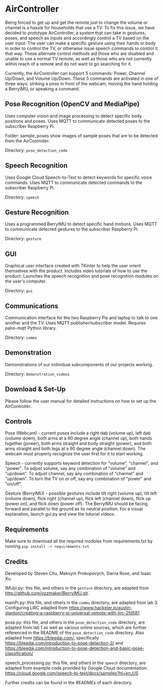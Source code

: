 # AirController

Being forced to get up and get the remote just to change the volume or channel is a hassle for households that use a TV. To fix this issue, we have decided to prototype AirController, a system that can take in gestures, poses, and speech as inputs and accordingly control a TV based on the user input. The user can make a specific gesture using their hands or body in order to control the TV, or otherwise issue speech commands to control it that way. These alternate control methods aid those who are disabled and unable to use a normal TV remote, as well as those who are not currently within reach of a remote and do not want to go searching for it.

Currently, the AirController can support 5 commands: Power, Channel Up/Down, and Volume Up/Down. These 5 commands are activated in one of three ways: striking a pose in front of the webcam, moving the hand holding a BerryIMU, or speaking a command. 

## Pose Recognition (OpenCV and MediaPipe)
Uses computer vision and image processing to detect specific body positions and poses. Uses MQTT to communicate detected poses to the subscriber Raspberry Pi.

Folder: sample_poses show images of sample poses that are to be detected from the AirController.

Directory: `pose_detection_code`

## Speech Recognition
Uses Google Cloud Speech-to-Text to detect keywords for specific voice commands.  Uses MQTT to communicate detected commands to the subscriber Raspberry Pi.

Directory: `speech`

## Gesture Recognition
Uses a programmed BerryIMU to detect specific hand motions. Uses MQTT to communicate detected gestures to the subscriber Raspberry Pi.

Directory: `gesture`

## GUI
Graphical user interface created with TKinter to help the user orient themselves with the product. Includes video tutorials of how to use the product. Launches the speech recognition and pose recognition modules on the user's computer.

Directory: `gui`

## Communications
Communication interface for the two Raspberry Pis and laptop to talk to one another and the TV. Uses MQTT publisher/subscriber model. Requires paho-mqtt Python library.

Directory: `comms`

## Demonstration
Demonstrations of our individual subcomponents of our projects working.

Directory: `demonstration_videos`

## Download & Set-Up
Please follow the user manual for detailed instructions on how to set up the AirController.

## Controls

Pose (Webcam) - current poses include a right dab (volume up), left dab (volume down), both arms at a 90 degree angle (channel up), both hands together (power), both arms straight and body straight (power), and both arms straight and both legs at a 90 degree angle (channel down). The webcam must properly recognize the user first for it to start working. 

Speech - currently supports keyword detection for "volume", "channel", and "power". To adjust volume, say any combination of "volume" and "up/down". To adjust channel, say any combination of "channel" and "up/down". To turn the TV on or off, say any combination of "power" and "on/off".

Gesture (BerryIMU) - possible gestures include tilt right (volume up), tilt left (volume down), flick right (channel up), flick left (channel down), flick up (power on), and flick down (power off). The BerryIMU should be facing forward and parallel to the ground as its neutral position. For a visual explanation, launch gui.py and view the tutorial videos.

## Requirements

Make sure to download all the required modules from requirements.txt by running
`pip install -r requirements.txt`

## Credits

Developed by Steven Chu, Maksym Prokopovych, Sierra Rose, and Isaac Xu.

IMUpi.py: this file, and others in the `gesture` directory, are adapted from http://github.com/ozzmaker/BerryIMU.git. 

mainPi.py: this file, and others in the `comms` directory, are adapted from lab 3. Configuring LIRC adapted from https://www.hackster.io/austin-stanton/creating-a-raspberry-pi-universal-remote-with-lirc-2fd581

pose.py: this file, and others in the `pose_detection_code` directory, are adapted from lab 1 as well as various online sources, which are further referenced in the README of the `pose_detection_code` directory. Also adapted from https://bleedai.com/, specifically https://bleedai.com/introduction-to-pose-detection-2/ and https://bleedai.com/introduction-to-pose-detection-and-basic-pose-classification/

speech_processing.py: this file, and others in the `speech` directory, are adapted from example code provided by Google Cloud documentation.
https://cloud.google.com/speech-to-text/docs/samples?hl=en_US

Further credits can be found in the READMEs of each directory.
